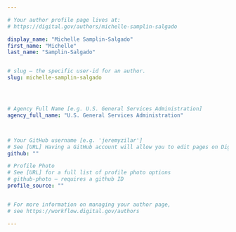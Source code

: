 ```yaml
---

# Your author profile page lives at:
# https://digital.gov/authors/michelle-samplin-salgado

display_name: "Michelle Samplin-Salgado"
first_name: "Michelle"
last_name: "Samplin-Salgado"


# slug — the specific user-id for an author.
slug: michelle-samplin-salgado




# Agency Full Name [e.g. U.S. General Services Administration]
agency_full_name: "U.S. General Services Administration"



# Your GitHub username [e.g. 'jeremyzilar']
# See [URL] Having a GitHub account will allow you to edit pages on DigitalGov. The image used in your GitHub account can also be used to populate your digital.gov profile photo.
github: ""

# Profile Photo
# See [URL] for a full list of profile photo options
# github-photo — requires a github ID
profile_source: ""


# For more information on managing your author page,
# see https://workflow.digital.gov/authors

---
```


